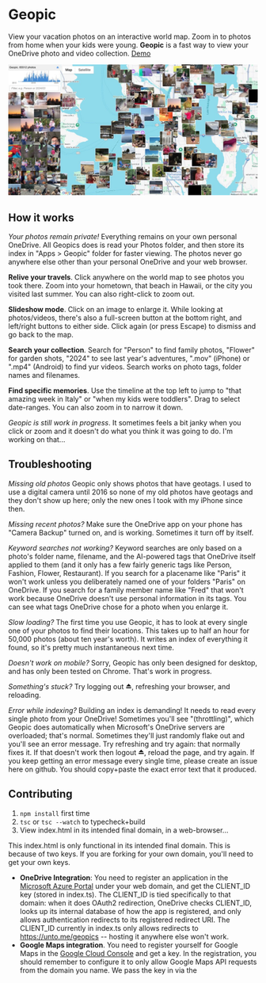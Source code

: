 # Geopic

View your vacation photos on an interactive world map. Zoom in to photos from home when your kids were young. **Geopic** is a fast way to view your OneDrive photo and video collection. [Demo](https://youtu.be/QbW-GhF6dhU)

![Geopic Preview](preview.jpg)

## How it works

*Your photos remain private!* Everything remains on your own personal OneDrive. All Geopics does is read your Photos folder, and then store its index in "Apps > Geopic" folder for faster viewing. The photos never go anywhere else other than your personal OneDrive and your web browser.

**Relive your travels**. Click anywhere on the world map to see photos you took there. Zoom into your hometown, that beach in Hawaii, or the city you visited last summer. You can also right-click to zoom out.

**Slideshow mode**. Click on an image to enlarge it. While looking at photos/videos, there's also a full-screen button at the bottom right, and left/right buttons to either side. Click again (or press Escape) to dismiss and go back to the map.

**Search your collection**. Search for "Person" to find family photos, "Flower" for garden shots, "2024" to see last year's adventures, ".mov" (iPhone) or ".mp4" (Android) to find yur videos. Search works on photo tags, folder names and filenames.

**Find specific memories**. Use the timeline at the top left to jump to "that amazing week in Italy" or "when my kids were toddlers". Drag to select date-ranges. You can also zoom in to narrow it down.

*Geopic is still work in progress*. It sometimes feels a bit janky when you click or zoom and it doesn't do what you think it was going to do. I'm working on that...

## Troubleshooting

*Missing old photos* Geopic only shows photos that have geotags. I used to use a digital camera until 2016 so none of my old photos have geotags and they don't show up here; only the new ones I took with my iPhone since then.

*Missing recent photos?* Make sure the OneDrive app on your phone has "Camera Backup" turned on, and is working. Sometimes it turn off by itself.

*Keyword searches not working?* Keyword searches are only based on a photo's folder name, filename, and the AI-powered tags that OneDrive itself applied to them (and it only has a few fairly generic tags like Person, Fashion, Flower, Restaurant). If you search for a placename like "Paris" it won't work unless you deliberately named one of your folders "Paris" on OneDrive. If you search for a family member name like "Fred" that won't work because OneDrive doesn't use personal information in its tags. You can see what tags OneDrive chose for a photo when you enlarge it.

*Slow loading?* The first time you use Geopic, it has to look at every single one of your photos to find their locations. This takes up to half an hour for 50,000 photos (about ten year's worth). It writes an index of everything it found, so it's pretty much instantaneous next time.

*Doesn't work on mobile?* Sorry, Geopic has only been designed for desktop, and has only been tested on Chrome. That's work in progress.

*Something's stuck?* Try logging out ⏏, refreshing your browser, and reloading.

*Error while indexing?* Building an index is demanding! It needs to read every single photo from your OneDrive! Sometimes you'll see "(throttling)", which Geopic does automatically when Microsoft's OneDrive servers are overloaded; that's normal. Sometimes they'll just randomly flake out and you'll see an error message. Try refreshing and try again: that normally fixes it. If that doesn't work then logout ⏏, reload the page, and try again. If you keep getting an error message every single time, please create an issue here on github. You should copy+paste the exact error text that it produced.


## Contributing

1. `npm install` first time
2. `tsc` or `tsc --watch` to typecheck+build
3. View index.html in its intended final domain, in a web-browser...

This index.html is only functional in its intended final domain. This is because of two keys. If you are forking for your own domain, you'll need to get your own keys.
* **OneDrive Integration**: You need to register an application in the [Microsoft Azure Portal](https://portal.azure.com/) under your web domain, and get the CLIENT_ID key (stored in index.ts). The CLIENT_ID is tied specifically to that domain: when it does OAuth2 redirection, OneDrive checks CLIENT_ID, looks up its internal database of how the app is registered, and only allows authentication redirects to its registered redirect URI. The CLIENT_ID currently in index.ts only allows redirects to https://unto.me/geopics -- hosting it anywhere else won't work.
* **Google Maps integration**. You need to register yourself for Google Maps in the [Google Cloud Console](https://console.cloud.google.com/) and get a key. In the registration, you should remember to configure it to only allow Google Maps API requests from the domain you name. We pass the key in via the <script/> tag in index.html. The key currently in index.html only allows Google Maps API requests from https://unto.me/geopics -- hosting it anywhere else won't allow the Google Maps API calls to work.
